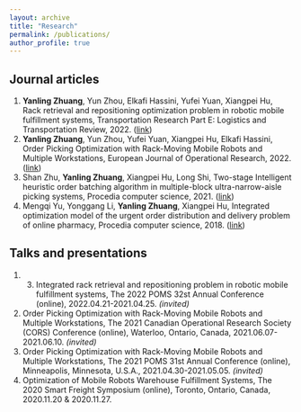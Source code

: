 ```yaml
---
layout: archive
title: "Research"
permalink: /publications/
author_profile: true
---
```


## Journal articles

1. **Yanling Zhuang**, Yun Zhou, Elkafi Hassini, Yufei Yuan, Xiangpei Hu, Rack retrieval and repositioning optimization problem in robotic mobile fulfillment systems, Transportation Research Part E: Logistics and Transportation Review, 2022. ([link](https://doi.org/10.1016/j.tre.2022.102920))
2. **Yanling Zhuang**, Yun Zhou, Yufei Yuan, Xiangpei Hu, Elkafi Hassini, Order Picking Optimization with Rack-Moving Mobile Robots and Multiple Workstations, European Journal of Operational Research, 2022. ([link](https://doi.org/10.1016/j.ejor.2021.08.003))
3. Shan Zhu, **Yanling Zhuang**, Xiangpei Hu, Long Shi, Two-stage Intelligent heuristic order batching algorithm in multiple-block ultra-narrow-aisle picking systems, Procedia computer science, 2021. ([link](https://doi.org/10.1016/j.procs.2021.08.202))
4. Mengqi Yu, Yonggang Li, **Yanling Zhuang**, Xiangpei Hu, Integrated optimization model of the urgent order distribution and delivery problem of online pharmacy, Procedia computer science, 2018. ([link](https://doi.org/10.1016/j.procs.2018.08.067))

## Talks and presentations

1. 3.	Integrated rack retrieval and repositioning problem in robotic mobile fulfillment systems, The 2022 POMS 32st Annual Conference (online), 2022.04.21-2021.04.25. *(invited)*
2. Order Picking Optimization with Rack-Moving Mobile Robots and Multiple Workstations, The 2021 Canadian Operational Research Society (CORS) Conference (online), Waterloo, Ontario, Canada, 2021.06.07-2021.06.10. *(invited)*
3. Order Picking Optimization with Rack-Moving Mobile Robots and Multiple Workstations, The 2021 POMS 31st Annual Conference (online), Minneapolis, Minnesota, U.S.A., 2021.04.30-2021.05.05. *(invited)*
4. Optimization of Mobile Robots Warehouse Fulfillment Systems, The 2020 Smart Freight Symposium (online), Toronto, Ontario, Canada, 2020.11.20 & 2020.11.27.
